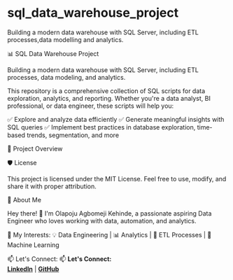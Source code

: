 # sql_data_warehouse_project
Building a modern data warehouse with SQL Server, including ETL processes,data modelling and analytics.

📊 SQL Data Warehouse Project


Building a modern data warehouse with SQL Server, including ETL processes, data modeling, and analytics.

This repository is a comprehensive collection of SQL scripts for data exploration, analytics, and reporting. Whether you're a data analyst, BI professional, or data engineer, these scripts will help you:

✅ Explore and analyze data efficiently
✅ Generate meaningful insights with SQL queries
✅ Implement best practices in database exploration, time-based trends, segmentation, and more

🚀 Project Overview




🛡️ License

This project is licensed under the MIT License. Feel free to use, modify, and share it with proper attribution.


🌟 About Me

Hey there! 👋 I'm Olapoju Agbomeji Kehinde, a passionate aspiring Data Engineer who loves working with data, automation, and analytics.

📌 My Interests:
💡 Data Engineering | 📊 Analytics | 🔄 ETL Processes | 🚀 Machine Learning

📫 Let's Connect:
📫 **Let's Connect:**  
[**LinkedIn**](https://linkedin.com/olapoju-agbomeji) | [**GitHub**](https://github.com/Codewithkenny)





